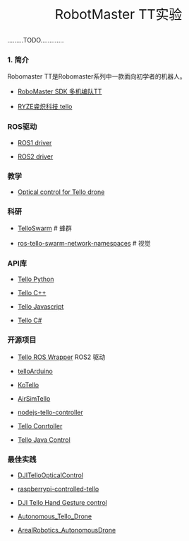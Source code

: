 <p style="font-size:30px; font-wight:bloder; text-align:center ">RobotMaster TT实验 </p>

.........TODO.............


### 1. 简介

Robomaster TT是Robomaster系列中一款面向初学者的机器人。 

- [RoboMaster SDK 多机编队TT](https://robomaster-dev.readthedocs.io/zh_CN/latest/python_sdk/multi_robot_drone_example.html#)

- [RYZE睿炽科技 tello](https://www.ryzerobotics.com/cn/tello/downloads)

### ROS驱动

- [ROS1 driver](https://github.com/PedroS235/tello_driver_ros_wrapper)

- [ROS2 driver](https://github.com/PedroS235/tello_ros_wrapper) 




### 教学

- [Optical control for Tello drone](https://github.com/TamasSzepessy/DJITelloOpticalControl)
### 科研

- [TelloSwarm](https://github.com/SASLabStevens/TelloSwarm)         # 蜂群

- [ros-tello-swarm-network-namespaces](https://github.com/SASLabStevens/Tello-Slam)         # 视觉


### API库

- [Tello Python](https://djitellopy.readthedocs.io/en/latest/)

- [Tello C++](https://vss2sn.github.io/tello/)

- [Tello Javascript](https://github.com/kanekotic/tellojs)

- [Tello C#](https://github.com/davewalker5/TelloCommander/wiki)


### 开源项目

- [Tello ROS Wrapper](https://github.com/PedroS235/tello_ros_wrapper)   ROS2 驱动

- [telloArduino](https://github.com/akshayvernekar/telloArduino)

- [KoTello](https://github.com/grohj/KoTello.git)

- [AirSimTello](https://github.com/adamdarko/AirSimTello)

- [nodejs-tello-controller](https://github.com/shpyo/nodejs-tello-controller)

- [Tello Conrtoller](https://github.com/miso-develop/tello-controller-alexa)

- [Tello Java Control](https://github.com/GitThatCyber/Tello)

### 最佳实践

- [DJITelloOpticalControl](https://github.com/TamasSzepessy/DJITelloOpticalControl)

- [raspberrypi-controlled-tello](https://github.com/erviveksoni/raspberrypi-controlled-tello)

- [DJI Tello Hand Gesture control](https://github.com/kinivi/tello-gesture-control)

- [Autonomous_Tello_Drone](https://github.com/crazysuryaa/Autonomous_Tello_Drone)

- [ArealRobotics_AutonomousDrone](https://github.com/udayagopi587/ArealRobotics_AutonomousDrone)

